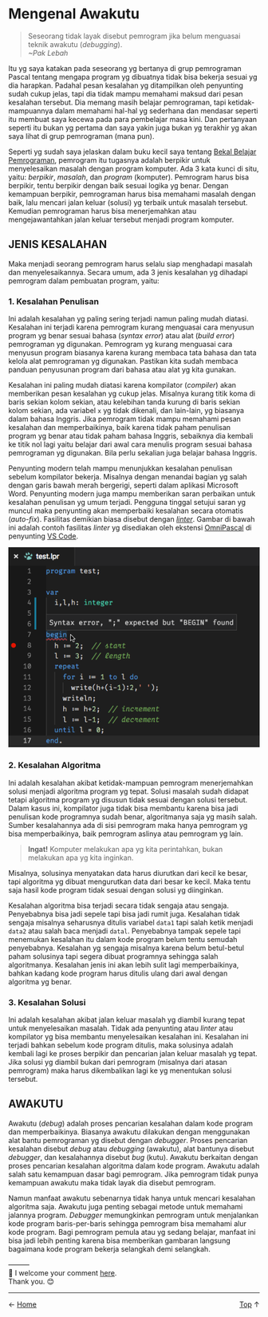 # Mengenal Awakutu

> Seseorang tidak layak disebut pemrogram jika belum menguasai teknik awakutu (*debugging*).    
*~Pak Lebah*

Itu yg saya katakan pada seseorang yg bertanya di grup pemrograman Pascal tentang mengapa program yg dibuatnya tidak bisa bekerja sesuai yg dia harapkan. Padahal pesan kesalahan yg ditampilkan oleh penyunting sudah cukup jelas, tapi dia tidak mampu memahami maksud dari pesan kesalahan tersebut. Dia memang masih belajar pemrograman, tapi ketidak-mampuannya dalam memahami hal-hal yg sederhana dan mendasar seperti itu membuat saya kecewa pada para pembelajar masa kini. Dan pertanyaan seperti itu bukan yg pertama dan saya yakin juga bukan yg terakhir yg akan saya lihat di grup pemrograman (mana pun).

Seperti yg sudah saya jelaskan dalam buku kecil saya tentang [Bekal Belajar Pemrograman][1], pemrogram itu tugasnya adalah berpikir untuk menyelesaikan masalah dengan program komputer. Ada 3 kata kunci di situ, yaitu: *berpikir*, *masalah*, dan *program* (komputer). Pemrogram harus bisa berpikir, tentu berpikir dengan baik sesuai logika yg benar. Dengan kemampuan berpikir, pemrograman harus bisa memahami masalah dengan baik, lalu mencari jalan keluar (solusi) yg terbaik untuk masalah tersebut. Kemudian pemrograman harus bisa menerjemahkan atau mengejawantahkan jalan keluar tersebut menjadi program komputer.

## JENIS KESALAHAN

Maka menjadi seorang pemrogram harus selalu siap menghadapi masalah dan menyelesaikannya. Secara umum, ada 3 jenis kesalahan yg dihadapi pemrogram dalam pembuatan program, yaitu:

### 1. Kesalahan Penulisan

Ini adalah kesalahan yg paling sering terjadi namun paling mudah diatasi. Kesalahan ini terjadi karena pemrogram kurang menguasai cara menyusun program yg benar sesuai bahasa (*syntax error*) atau alat (*build error*) pemrograman yg digunakan. Pemrogram yg kurang menguasai cara menyusun program biasanya karena kurang membaca tata bahasa dan tata kelola alat pemrograman yg digunakan. Pastikan kita sudah membaca panduan penyusunan program dari bahasa atau alat yg kita gunakan.

Kesalahan ini paling mudah diatasi karena kompilator (*compiler*) akan memberikan pesan kesalahan yg cukup jelas. Misalnya kurang titik koma di baris sekian kolom sekian, atau kelebihan tanda kurung di baris sekian kolom sekian, ada variabel `x` yg tidak dikenali, dan lain-lain, yg biasanya dalam bahasa Inggris. Jika pemrogram tidak mampu memahami pesan kesalahan dan memperbaikinya, baik karena tidak paham penulisan program yg benar atau tidak paham bahasa Inggris, sebaiknya dia kembali ke titik nol lagi yaitu belajar dari awal cara menulis program sesuai bahasa pemrograman yg digunakan. Bila perlu sekalian juga belajar bahasa Inggris.

Penyunting modern telah mampu menunjukkan kesalahan penulisan sebelum kompilator bekerja. Misalnya dengan menandai bagian yg salah dengan garis bawah merah bergerigi, seperti dalam aplikasi Microsoft Word. Penyunting modern juga mampu memberikan saran perbaikan untuk kesalahan penulisan yg umum terjadi. Pengguna tinggal setujui saran yg muncul maka penyunting akan memperbaiki kesalahan secara otomatis (*auto-fix*). Fasilitas demikian biasa disebut dengan *[linter][4]*. Gambar di bawah ini adalah contoh fasilitas *linter* yg disediakan oleh ekstensi [OmniPascal][2] di penyunting [VS Code][3].

![](img/omnipascal_linter.png)

### 2. Kesalahan Algoritma

Ini adalah kesalahan akibat ketidak-mampuan pemrogram menerjemahkan solusi menjadi algoritma program yg tepat. Solusi masalah sudah didapat tetapi algoritma program yg disusun tidak sesuai dengan solusi tersebut. Dalam kasus ini, kompilator juga tidak bisa membantu karena bisa jadi penulisan kode programnya sudah benar, algoritmanya saja yg masih salah. Sumber kesalahannya ada di sisi pemrogram maka hanya pemrogram yg bisa memperbaikinya, baik pemrogram aslinya atau pemrogram yg lain.

> **Ingat!** Komputer melakukan apa yg kita perintahkan, bukan melakukan apa yg kita inginkan.

Misalnya, solusinya menyatakan data harus diurutkan dari kecil ke besar, tapi algoritma yg dibuat mengurutkan data dari besar ke kecil. Maka tentu saja hasil kode program tidak sesuai dengan solusi yg diinginkan.

Kesalahan algoritma bisa terjadi secara tidak sengaja atau sengaja. Penyebabnya bisa jadi sepele tapi bisa jadi rumit juga. Kesalahan tidak sengaja misalnya seharusnya ditulis variabel `data1` tapi salah ketik menjadi `data2` atau salah baca menjadi `datal`. Penyebabnya tampak sepele tapi menemukan kesalahan itu dalam kode program belum tentu semudah penyebabnya. Kesalahan yg sengaja misalnya karena belum betul-betul paham solusinya tapi segera dibuat programnya sehingga salah algoritmanya. Kesalahan jenis ini akan lebih sulit lagi memperbaikinya, bahkan kadang kode program harus ditulis ulang dari awal dengan algoritma yg benar.

### 3. Kesalahan Solusi

Ini adalah kesalahan akibat jalan keluar masalah yg diambil kurang tepat untuk menyelesaikan masalah. Tidak ada penyunting atau *linter* atau kompilator yg bisa membantu menyelesaikan kesalahan ini. Kesalahan ini terjadi bahkan sebelum kode program ditulis, maka solusinya adalah kembali lagi ke proses berpikir dan pencarian jalan keluar masalah yg tepat. Jika solusi yg diambil bukan dari pemrogram (misalnya dari atasan pemrogram) maka harus dikembalikan lagi ke yg menentukan solusi tersebut.

## AWAKUTU

Awakutu (*debug*) adalah proses pencarian kesalahan dalam kode program dan memperbaikinya. Biasanya awakutu dilakukan dengan menggunakan alat bantu pemrograman yg disebut dengan *debugger*. Proses pencarian kesalahan disebut *debug* atau *debugging* (awakutu), alat bantunya disebut *debugger*, dan kesalahannya disebut *bug* (kutu). Awakutu berkaitan dengan proses pencarian kesalahan algoritma dalam kode program. Awakutu adalah salah satu kemampuan dasar bagi pemrogram. Jika pemrogram tidak punya kemampuan awakutu maka tidak layak dia disebut pemrogram.

Namun manfaat awakutu sebenarnya tidak hanya untuk mencari kesalahan algoritma saja. Awakutu juga penting sebagai metode untuk memahami jalannya program. *Debugger* memungkinkan pemrogram untuk menjalankan kode program baris-per-baris sehingga pemrogram bisa memahami alur kode program. Bagi pemrogram pemula atau yg sedang belajar, manfaat ini bisa jadi lebih penting karena bisa memberikan gambaran langsung bagaimana kode program bekerja selangkah demi selangkah.



———  
💬 I welcome your comment [here](https://github.com/pakLebah/paklebah.github.io/issues/6).  
Thank you. 😊

---
<span style="float: left">← [Home](index.md)</span> <span style="float: right">[Top](#top) ↑</span>

[1]: https://pak.lebah.web.id/ebook/pascal.id_kulgram1.pdf
[2]: https://marketplace.visualstudio.com/items?itemName=Wosi.omnipascal
[3]: https://code.visualstudio.com
[4]: https://en.wikipedia.org/wiki/Lint_programming_tool

